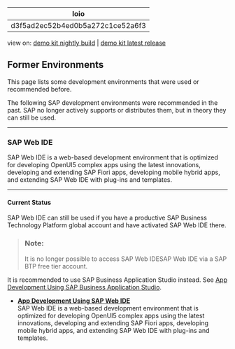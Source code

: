 <!-- loiod3f5ad2ec52b4ed0b5a272c1ce52a6f3 -->

| loio |
| -----|
| d3f5ad2ec52b4ed0b5a272c1ce52a6f3 |

<div id="loio">

view on: [demo kit nightly build](https://openui5nightly.hana.ondemand.com/#/topic/d3f5ad2ec52b4ed0b5a272c1ce52a6f3) | [demo kit latest release](https://openui5.hana.ondemand.com/#/topic/d3f5ad2ec52b4ed0b5a272c1ce52a6f3)</div>

## Former Environments

This page lists some development environments that were used or recommended before.

The following SAP development environments were recommended in the past. SAP no longer actively supports or distributes them, but in theory they can still be used.

***

<a name="loiod3f5ad2ec52b4ed0b5a272c1ce52a6f3__section_g2f_qd2_wmb"/>

### SAP Web IDE

SAP Web IDE is a web-based development environment that is optimized for developing OpenUI5 complex apps using the latest innovations, developing and extending SAP Fiori apps, developing mobile hybrid apps, and extending SAP Web IDE with plug-ins and templates.

***

#### Current Status

SAP Web IDE can still be used if you have a productive SAP Business Technology Platform global account and have activated SAP Web IDE there.

> ### Note:  
> It is no longer possible to access SAP Web IDESAP Web IDE via a SAP BTP free tier account.

It is recommended to use SAP Business Application Studio instead. See [App Development Using SAP Business Application Studio](App_Development_Using_SAP_Business_Application_Studio_6bbad66.md).

-   **[App Development Using SAP Web IDE](App_Development_Using_SAP_Web_IDE_13ced94.md "SAP Web IDE is a web-based development environment that is optimized for developing OpenUI5 complex apps using the latest innovations, developing and extending SAP Fiori apps, developing mobile hybrid apps, and extending SAP Web IDE with plug-ins and templates.")**  
SAP Web IDE is a web-based development environment that is optimized for developing OpenUI5 complex apps using the latest innovations, developing and extending SAP Fiori apps, developing mobile hybrid apps, and extending SAP Web IDE with plug-ins and templates.

